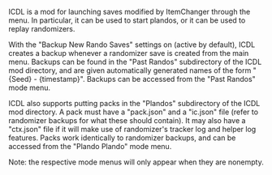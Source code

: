 ICDL is a mod for launching saves modified by ItemChanger through the menu. In particular, it can be used to start plandos, or it can be used to replay randomizers.

With the "Backup New Rando Saves" settings on (active by default), ICDL creates a backup whenever a randomizer save is created from the main menu. Backups can be found in the "Past Randos" subdirectory of the ICDL mod directory, and are given automatically generated names of the form "{Seed} - {timestamp}". Backups can be accessed from the "Past Randos" mode menu.

ICDL also supports putting packs in the "Plandos" subdirectory of the ICDL mod directory. A pack must have a "pack.json" and a "ic.json" file (refer to randomizer backups for what these should contain). It may also have a "ctx.json" file if it will make use of randomizer's tracker log and helper log features. Packs work identically to randomizer backups, and can be accessed from the "Plando Plando" mode menu.

Note: the respective mode menus will only appear when they are nonempty.